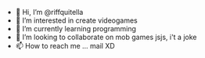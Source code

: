 - 👋 Hi, I’m @riffquitella
- 👀 I’m interested in create videogames
- 🌱 I’m currently learning programming
- 💞️ I’m looking to collaborate on mob games jsjs, i't a joke
- 📫 How to reach me ... mail XD

<!---
riffquitella/riffquitella is a ✨ special ✨ repository because its `README.md` (this file) appears on your GitHub profile.
You can click the Preview link to take a look at your changes.
--->
